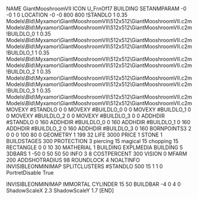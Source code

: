 NAME GiantMooshroomVII
ICON U_FrnOf17
BUILDING
SETANMPARAM -0 -0 1 0
LOCATION -0 -0 800 800
!STANDLO      1 0.35 Models\Bld\Myxamor\GiantMooshroomVII\512x512\GiantMooshroomVII.c2m Models\Bld\Myxamor\GiantMooshroomVII\512x512\GiantMooshroomVII.c2m
!BUILDLO_0    1 0.35 Models\Bld\Myxamor\GiantMooshroomVII\512x512\GiantMooshroomVII.c2m Models\Bld\Myxamor\GiantMooshroomVII\512x512\GiantMooshroomVII.c2m
!BUILDLO_1    1 0.35 Models\Bld\Myxamor\GiantMooshroomVII\512x512\GiantMooshroomVII.c2m Models\Bld\Myxamor\GiantMooshroomVII\512x512\GiantMooshroomVII.c2m
!BUILDLO_2    1 0.35 Models\Bld\Myxamor\GiantMooshroomVII\512x512\GiantMooshroomVII.c2m Models\Bld\Myxamor\GiantMooshroomVII\512x512\GiantMooshroomVII.c2m
!BUILDLO_3    1 0.35 Models\Bld\Myxamor\GiantMooshroomVII\512x512\GiantMooshroomVII.c2m Models\Bld\Myxamor\GiantMooshroomVII\512x512\GiantMooshroomVII.c2m
MOVEXY #STANDLO   0 0
MOVEXY #BUILDLO_0 0 0
MOVEXY #BUILDLO_1 0 0
MOVEXY #BUILDLO_2 0 0
MOVEXY #BUILDLO_3 0 0
ADDHDIR #STANDLO 0 160
ADDHDIR #BUILDLO_0 0 160
ADDHDIR #BUILDLO_1 0 160
ADDHDIR #BUILDLO_2 0 160
ADDHDIR #BUILDLO_3 0 160
BORNPOINTS3 2 0 0 0 100 80 0
GEOMETRY 1 199 32
LIFE     3000
PRICE 1 STONE 1
BUILDSTAGES 300
PROTECTION 3 piercing 15 magical 15 chopping 15
RECTANGLE 0 0 10 30
MATHERIAL 1 BUILDING
EXPLMEDIA BUILDING 5
3DBARS 1 -50 0 50 50 50
INFO 3 8
COSTPERCENT 300
VISION 0
MFARM 200
ADDSHOTRADIUS 98
ROUNDLOCK 4
NOALTINFO
INVISIBLEONMINIMAP
SPLITCLUSTERS #STANDLO 500 15 1 1 0
PortretDisable True

INVISIBLEONMINIMAP
IMMORTAL
CYLINDER 15 50
BUILDBAR -4 0 4 0
ShadowScaleX 2.3
ShadowScaleY 1.7
[END]
